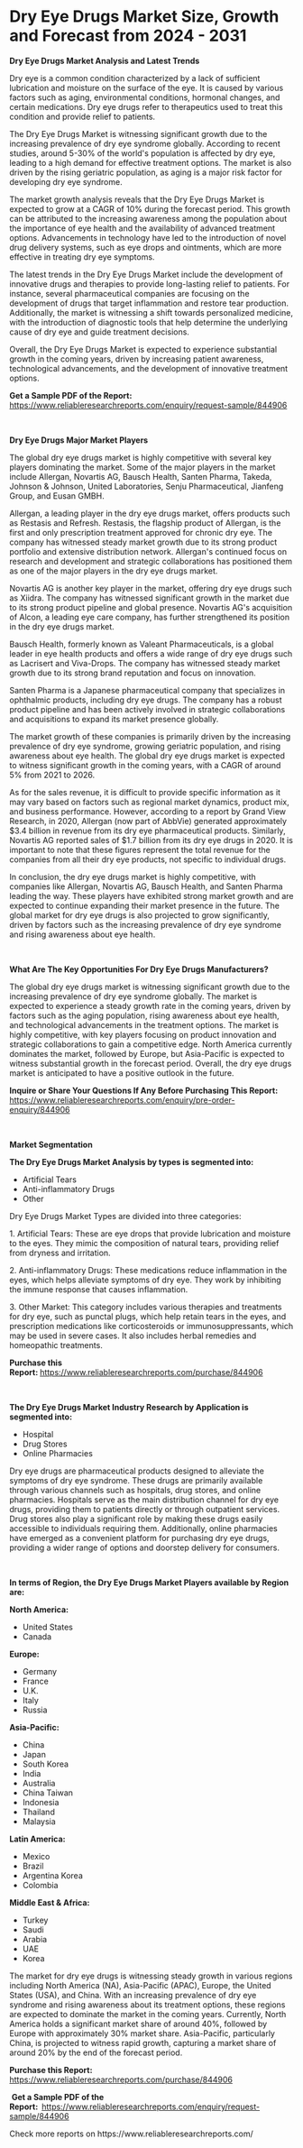 <p><h1>Dry Eye Drugs Market Size, Growth and Forecast from 2024 - 2031</h1></p><p><strong>Dry Eye Drugs Market Analysis and Latest Trends</strong></p>
<p><p>Dry eye is a common condition characterized by a lack of sufficient lubrication and moisture on the surface of the eye. It is caused by various factors such as aging, environmental conditions, hormonal changes, and certain medications. Dry eye drugs refer to therapeutics used to treat this condition and provide relief to patients.</p><p>The Dry Eye Drugs Market is witnessing significant growth due to the increasing prevalence of dry eye syndrome globally. According to recent studies, around 5-30% of the world's population is affected by dry eye, leading to a high demand for effective treatment options. The market is also driven by the rising geriatric population, as aging is a major risk factor for developing dry eye syndrome.</p><p>The market growth analysis reveals that the Dry Eye Drugs Market is expected to grow at a CAGR of 10% during the forecast period. This growth can be attributed to the increasing awareness among the population about the importance of eye health and the availability of advanced treatment options. Advancements in technology have led to the introduction of novel drug delivery systems, such as eye drops and ointments, which are more effective in treating dry eye symptoms.</p><p>The latest trends in the Dry Eye Drugs Market include the development of innovative drugs and therapies to provide long-lasting relief to patients. For instance, several pharmaceutical companies are focusing on the development of drugs that target inflammation and restore tear production. Additionally, the market is witnessing a shift towards personalized medicine, with the introduction of diagnostic tools that help determine the underlying cause of dry eye and guide treatment decisions.</p><p>Overall, the Dry Eye Drugs Market is expected to experience substantial growth in the coming years, driven by increasing patient awareness, technological advancements, and the development of innovative treatment options.</p></p>
<p><strong>Get a Sample PDF of the Report:&nbsp;</strong> <a href="https://www.reliableresearchreports.com/enquiry/request-sample/844906">https://www.reliableresearchreports.com/enquiry/request-sample/844906</a></p>
<p>&nbsp;</p>
<p><strong>Dry Eye Drugs Major Market Players</strong></p>
<p><p>The global dry eye drugs market is highly competitive with several key players dominating the market. Some of the major players in the market include Allergan, Novartis AG, Bausch Health, Santen Pharma, Takeda, Johnson & Johnson, United Laboratories, Senju Pharmaceutical, Jianfeng Group, and Eusan GMBH.</p><p>Allergan, a leading player in the dry eye drugs market, offers products such as Restasis and Refresh. Restasis, the flagship product of Allergan, is the first and only prescription treatment approved for chronic dry eye. The company has witnessed steady market growth due to its strong product portfolio and extensive distribution network. Allergan's continued focus on research and development and strategic collaborations has positioned them as one of the major players in the dry eye drugs market. </p><p>Novartis AG is another key player in the market, offering dry eye drugs such as Xiidra. The company has witnessed significant growth in the market due to its strong product pipeline and global presence. Novartis AG's acquisition of Alcon, a leading eye care company, has further strengthened its position in the dry eye drugs market.</p><p>Bausch Health, formerly known as Valeant Pharmaceuticals, is a global leader in eye health products and offers a wide range of dry eye drugs such as Lacrisert and Viva-Drops. The company has witnessed steady market growth due to its strong brand reputation and focus on innovation.</p><p>Santen Pharma is a Japanese pharmaceutical company that specializes in ophthalmic products, including dry eye drugs. The company has a robust product pipeline and has been actively involved in strategic collaborations and acquisitions to expand its market presence globally.</p><p>The market growth of these companies is primarily driven by the increasing prevalence of dry eye syndrome, growing geriatric population, and rising awareness about eye health. The global dry eye drugs market is expected to witness significant growth in the coming years, with a CAGR of around 5% from 2021 to 2026.</p><p>As for the sales revenue, it is difficult to provide specific information as it may vary based on factors such as regional market dynamics, product mix, and business performance. However, according to a report by Grand View Research, in 2020, Allergan (now part of AbbVie) generated approximately $3.4 billion in revenue from its dry eye pharmaceutical products. Similarly, Novartis AG reported sales of $1.7 billion from its dry eye drugs in 2020. It is important to note that these figures represent the total revenue for the companies from all their dry eye products, not specific to individual drugs.</p><p>In conclusion, the dry eye drugs market is highly competitive, with companies like Allergan, Novartis AG, Bausch Health, and Santen Pharma leading the way. These players have exhibited strong market growth and are expected to continue expanding their market presence in the future. The global market for dry eye drugs is also projected to grow significantly, driven by factors such as the increasing prevalence of dry eye syndrome and rising awareness about eye health.</p></p>
<p>&nbsp;</p>
<p><strong>What Are The Key Opportunities For Dry Eye Drugs Manufacturers?</strong></p>
<p><p>The global dry eye drugs market is witnessing significant growth due to the increasing prevalence of dry eye syndrome globally. The market is expected to experience a steady growth rate in the coming years, driven by factors such as the aging population, rising awareness about eye health, and technological advancements in the treatment options. The market is highly competitive, with key players focusing on product innovation and strategic collaborations to gain a competitive edge. North America currently dominates the market, followed by Europe, but Asia-Pacific is expected to witness substantial growth in the forecast period. Overall, the dry eye drugs market is anticipated to have a positive outlook in the future.</p></p>
<p><strong>Inquire or Share Your Questions If Any Before Purchasing This Report:</strong> <a href="https://www.reliableresearchreports.com/enquiry/pre-order-enquiry/844906">https://www.reliableresearchreports.com/enquiry/pre-order-enquiry/844906</a></p>
<p>&nbsp;</p>
<p><strong>Market Segmentation</strong></p>
<p><strong>The Dry Eye Drugs Market Analysis by types is segmented into:</strong></p>
<p><ul><li>Artificial Tears</li><li>Anti-inflammatory Drugs</li><li>Other</li></ul></p>
<p><p>Dry Eye Drugs Market Types are divided into three categories: </p><p>1. Artificial Tears: These are eye drops that provide lubrication and moisture to the eyes. They mimic the composition of natural tears, providing relief from dryness and irritation.</p><p>2. Anti-inflammatory Drugs: These medications reduce inflammation in the eyes, which helps alleviate symptoms of dry eye. They work by inhibiting the immune response that causes inflammation.</p><p>3. Other Market: This category includes various therapies and treatments for dry eye, such as punctal plugs, which help retain tears in the eyes, and prescription medications like corticosteroids or immunosuppressants, which may be used in severe cases. It also includes herbal remedies and homeopathic treatments.</p></p>
<p><strong>Purchase this Report:&nbsp;</strong><a href="https://www.reliableresearchreports.com/purchase/844906">https://www.reliableresearchreports.com/purchase/844906</a></p>
<p>&nbsp;</p>
<p><strong>The Dry Eye Drugs Market Industry Research by Application is segmented into:</strong></p>
<p><ul><li>Hospital</li><li>Drug Stores</li><li>Online Pharmacies</li></ul></p>
<p><p>Dry eye drugs are pharmaceutical products designed to alleviate the symptoms of dry eye syndrome. These drugs are primarily available through various channels such as hospitals, drug stores, and online pharmacies. Hospitals serve as the main distribution channel for dry eye drugs, providing them to patients directly or through outpatient services. Drug stores also play a significant role by making these drugs easily accessible to individuals requiring them. Additionally, online pharmacies have emerged as a convenient platform for purchasing dry eye drugs, providing a wider range of options and doorstep delivery for consumers.</p></p>
<p>&nbsp;</p>
<p><strong>In terms of Region, the Dry Eye Drugs Market Players available by Region are:</strong></p>
<p>
    <p> <strong> North America: </strong>
        <ul>
            <li>United States</li>
            <li>Canada</li>
        </ul>
        </p> 
    <p> <strong> Europe: </strong>
        <ul>
            <li>Germany</li>
            <li>France</li>
            <li>U.K.</li>
            <li>Italy</li>
            <li>Russia</li>
        </ul>
        </p> 
    <p> <strong> Asia-Pacific: </strong>
        <ul>
            <li>China</li>
            <li>Japan</li>
            <li>South Korea</li>
            <li>India</li>
            <li>Australia</li>
            <li>China Taiwan</li>
            <li>Indonesia</li>
            <li>Thailand</li>
            <li>Malaysia</li>
        </ul>
        </p> 
    <p> <strong> Latin America: </strong>
        <ul>
            <li>Mexico</li>
            <li>Brazil</li>
            <li>Argentina Korea</li>
            <li>Colombia</li>
        </ul>
        </p> 
    <p> <strong> Middle East & Africa: </strong>
        <ul>
            <li>Turkey</li>
            <li>Saudi</li>
            <li>Arabia</li>
            <li>UAE</li>
            <li>Korea</li>
        </ul>
    </p>
    </p>
<p><p>The market for dry eye drugs is witnessing steady growth in various regions including North America (NA), Asia-Pacific (APAC), Europe, the United States (USA), and China. With an increasing prevalence of dry eye syndrome and rising awareness about its treatment options, these regions are expected to dominate the market in the coming years. Currently, North America holds a significant market share of around 40%, followed by Europe with approximately 30% market share. Asia-Pacific, particularly China, is projected to witness rapid growth, capturing a market share of around 20% by the end of the forecast period.</p></p>
<p><strong>Purchase this Report: </strong><a href="https://www.reliableresearchreports.com/purchase/844906">https://www.reliableresearchreports.com/purchase/844906</a></p>
<p>&nbsp;<strong>Get a Sample PDF of the Report:&nbsp;&nbsp;</strong><a href="https://www.reliableresearchreports.com/enquiry/request-sample/844906">https://www.reliableresearchreports.com/enquiry/request-sample/844906</a></p>
<p><strong></strong></p>
<p>Check more reports on https://www.reliableresearchreports.com/</p>
